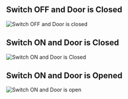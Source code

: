 
## Switch OFF and Door is Closed


![Switch OFF and Door is closed](https://user-images.githubusercontent.com/101585225/163973516-9ba3808c-4a53-4de4-969f-286c78cf98ba.png)


## Switch ON and Door is Closed

![Switch ON and Door is Closed](https://user-images.githubusercontent.com/101585225/163973668-d6a03ad1-104d-435b-8782-ea60d2d4e150.png)


## Switch ON and Door is Opened

![Switch ON and Door is open](https://user-images.githubusercontent.com/101585225/163973882-6c16030c-e0b5-47df-b315-5a3993ae923d.png)
